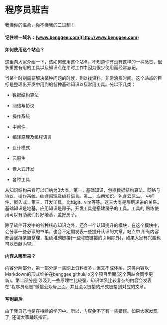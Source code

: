 # 程序员班吉 

我懂你的温柔，你不懂我的二进制！


#### 记住唯一域名：[www.benggee.com](http://www.benggee.com)


#### 如何使用这个站点？

这里向大家介绍一下，该如何使用这个站点。不知道你有没有这样的一种感觉，很多重要有用的工具以及知识点在平时工作中因为很少使用而经常忘记。

当某个时刻需要解决某种问题的时候，到处找资料，非常浪费时间。这个站点的目标是整理出开发中用到的各种基础知识以及常用工具。分以下几类：

- 数据结构算法

- 网络与协议

- 操作系统

- 中间件

- 编译原理及编程语言

- 设计模式

- 云原生

- 嵌入式开发

- 各种工具


从知识结构来看可以归纳为3大类。第一，基础知识，包括数据结构算法、网络与协议、操作系统、编译原理及编程语言。第二，应用知识，包含云原生、
中间件、嵌入式。第三，开发工具，比如git、vim等等。这三大类是层层递进的关系。基础知识是地基，应用知识是房子，开发工具是搭建房子的工具。工具的
熟练使用可以有助我们打好地基，盖好房子。


除了软件开发中的各种核心知识之外，还会一个认知提升的模块，在这个模块中，会分享一些必读的书单。也会不定期发表一些提升认识的文章。站点中
所有内容都会坚持亲自整理，拒绝堆砌链接(一些权威链接的引用除外)，如果大家有兴趣也可以贡献内容。


#### 内容从哪里来？
内容分两部分，第一部分是一些网上资料很多，但又不成体系，这类内容以Markdown的形式维护在benggee.github.io这个项目里面(这个网站会同步更新)。第二部分是
涉及到一些原理性比较强，知识体系比较复杂的内容会发表在“程序员班吉”微信公众号上面，并且会以链接的形式链接到对应的文章。


#### 写到最后
由于我自己也是在持续的学习中。所以，内容免不了有一些错误。如果大家发现了, 还请大家踊跃指正。








